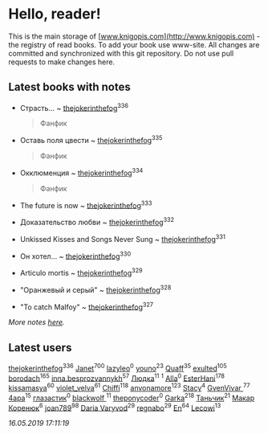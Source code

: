 # Hello, reader!
This is the main storage of [www.knigopis.com](http://www.knigopis.com) - the registry of read books.
To add your book use www-site. All changes are committed and synchronized with this git repository.
Do not use pull requests to make changes here.


## Latest books with notes
* Страсть... ~ [thejokerinthefog](users/317/317244423-vkontakte)<sup>336</sup>
    > Фанфик

* Оставь поля цвести ~ [thejokerinthefog](users/317/317244423-vkontakte)<sup>335</sup>
    > Фанфик

* Окклюменция ~ [thejokerinthefog](users/317/317244423-vkontakte)<sup>334</sup>
    > Фанфик

* The future is now ~ [thejokerinthefog](users/317/317244423-vkontakte)<sup>333</sup>

* Доказательство любви ~ [thejokerinthefog](users/317/317244423-vkontakte)<sup>332</sup>

* Unkissed Kisses and Songs Never Sung ~ [thejokerinthefog](users/317/317244423-vkontakte)<sup>331</sup>

* Он хотел... ~ [thejokerinthefog](users/317/317244423-vkontakte)<sup>330</sup>

* Articulo mortis ~ [thejokerinthefog](users/317/317244423-vkontakte)<sup>329</sup>

* "Оранжевый и серый" ~ [thejokerinthefog](users/317/317244423-vkontakte)<sup>328</sup>

* "To catch Malfoy" ~ [thejokerinthefog](users/317/317244423-vkontakte)<sup>327</sup>


_More notes [here](latest_books_with_notes.md)._


## Latest users
[thejokerinthefog](users/317/317244423-vkontakte)<sup>336</sup> 
[Janet](users/108/108113656204404967440-google)<sup>700</sup> 
[lazyleo](users/116/116845519572391639637-google)<sup>0</sup> 
[youno](users/302/302928912-vkontakte)<sup>23</sup> 
[Quaff](users/122/12267158-vkontakte)<sup>35</sup> 
[exulted](users/100/100599204551896265722-google)<sup>105</sup> 
[borodach](users/157/15706320-vkontakte)<sup>165</sup> 
[inna.besprozvannykh](users/733/73323849-yandex)<sup>57</sup> 
[Людка](users/111/111038749-vkontakte)<sup>11</sup> 
[](users/114/114792281744850455512-google)<sup>1</sup> 
[Alla](users/103/103352250712959229257-google)<sup>0</sup> 
[EsterHani](users/305/30558181-vkontakte)<sup>178</sup> 
[kissamasya](users/684/68439978-vkontakte)<sup>60</sup> 
[violet_velva](users/116/116961712580551399099-google)<sup>61</sup> 
[Chiffi](users/105/105831994080785626680-google)<sup>118</sup> 
[anvonamore](users/595/5957175-vkontakte)<sup>123</sup> 
[Stacy](users/309/30902475-vkontakte)<sup>4</sup> 
[GvenVivar ](users/158/158266434925901-facebook)<sup>77</sup> 
[4apa](users/117/117392596378069249667-google)<sup>15</sup> 
[глазастик](users/115/115257673890455357280-google)<sup>0</sup> 
[blackwolf ](users/236/236639644-vkontakte)<sup>11</sup> 
[theponycoder](users/195/195144442-vkontakte)<sup>0</sup> 
[Garka](users/115/115753719718250012620-google)<sup>218</sup> 
[Таньчик](users/209/2096581563762610-facebook)<sup>21</sup> 
[Макар Коренюк](users/126/126368737-vkontakte)<sup>6</sup> 
[joan789](users/240/2401650-vkontakte)<sup>98</sup> 
[Daria Varyvod](users/829/829893410524253-facebook)<sup>29</sup> 
[regnabo](users/870/870059322-yandex)<sup>29</sup> 
[En](users/333/333646551-vkontakte)<sup>64</sup> 
[Lecowi](users/521/521873425-vkontakte)<sup>13</sup> 


_16.05.2019 17:11:19_

